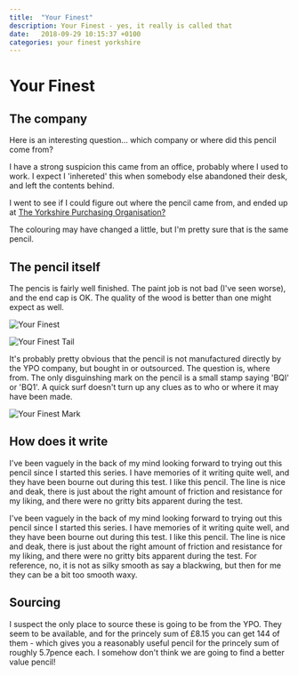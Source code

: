 ```yaml
---
title:  "Your Finest"
description: Your Finest - yes, it really is called that
date:   2018-09-29 10:15:37 +0100
categories: your finest yorkshire
---
```


# Your Finest

## The company

Here is an interesting question... which company or where did this pencil come from?

I have a strong suspicion this came from an office, probably where I used to work.
I expect I 'inhereted' this when somebody else abandoned their desk, and left the
contents behind.

I went to see if I could figure out where the pencil came from, and ended up at
[The Yorkshire Purchasing Organisation?](https://www.ypo.co.uk/product/detail/763985)

The colouring may have changed a little, but I'm pretty sure that is the same pencil.

## The pencil itself

The pencis is fairly well finished. The paint job is not bad (I've seen worse), and the
end cap is OK. The quality of the wood is better than one might expect as well.

![Your Finest]({{site.url}}/images/your_finest.jpg)

![Your Finest Tail]({{site.url}}/images/your_finest_tail.jpg)

It's probably pretty obvious that the pencil is not manufactured directly by the YPO
company, but bought in or outsourced. The question is, where from. The only disguinshing
mark on the pencil is a small stamp saying 'BQI' or 'BQ1'. A quick surf doesn't turn up
any clues as to who or where it may have been made.

![Your Finest Mark]({{site.url}}/images/your_finest_mark.jpg)

## How does it write

I've been vaguely in the back of my mind looking forward to trying out this pencil since I
started this series. I have memories of it writing quite well, and they have been bourne out
during this test. I like this pencil. The line is nice and deak, there is just about the
right amount of friction and resistance for my liking, and there were no gritty bits
apparent during the test.

I've been vaguely in the back of my mind looking forward to trying out this pencil since I
started this series. I have memories of it writing quite well, and they have been bourne out
during this test. I like this pencil. The line is nice and deak, there is just about the
right amount of friction and resistance for my liking, and there were no gritty bits
apparent during the test. For reference, no, it is not as silky smooth as say a blackwing,
but then for me they can be a bit too smooth waxy.

## Sourcing

I suspect the only place to source these is going to be from the YPO. They seem to be
available, and for the princely sum of £8.15 you can get 144 of them - which gives you
a reasonably useful pencil for the princely sum of roughly 5.7pence each. I somehow
don't think we are going to find a better value pencil!
